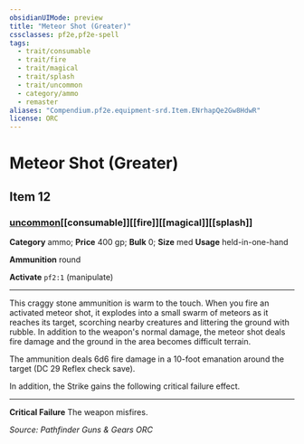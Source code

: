 ```yaml
---
obsidianUIMode: preview
title: "Meteor Shot (Greater)"
cssclasses: pf2e,pf2e-spell
tags:
  - trait/consumable
  - trait/fire
  - trait/magical
  - trait/splash
  - trait/uncommon
  - category/ammo
  - remaster
aliases: "Compendium.pf2e.equipment-srd.Item.ENrhapQe2Gw8HdwR"
license: ORC
---
```

# Meteor Shot (Greater)
## Item 12
### [uncommon](uncommon "Uncommon Rarity Trait")[[consumable]][[fire]][[magical]][[splash]]

**Category** ammo; 
**Price** 400 gp; 
**Bulk** 0; **Size** med
**Usage** held-in-one-hand

**Ammunition** round

**Activate** `pf2:1` (manipulate)

* * *

This craggy stone ammunition is warm to the touch. When you fire an activated meteor shot, it explodes into a small swarm of meteors as it reaches its target, scorching nearby creatures and littering the ground with rubble. In addition to the weapon's normal damage, the meteor shot deals fire damage and the ground in the area becomes difficult terrain.

The ammunition deals 6d6 fire damage in a 10-foot emanation around the target (DC 29 Reflex check save).

In addition, the Strike gains the following critical failure effect.

* * *

**Critical Failure** The weapon misfires.

*Source: Pathfinder Guns & Gears*
*ORC*